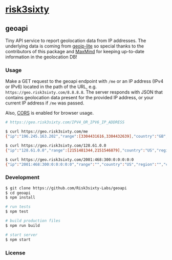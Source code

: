 # [risk3sixty](https://risk3sixty.com)

## geoapi

Tiny API service to report geolocation data from IP addresses.
The underlying data is coming from [geoip-lite](https://www.npmjs.com/package/geoip-lite)
so special thanks to the contributors of this package and
[MaxMind](https://maxmind.com) for keeping up-to-date information
in the geolocation DB!

### Usage

Make a GET request to the geoapi endpoint with `/me` or an IP
address (IPv4 or IPv6) located in the path of the URL, e.g.
`https://geo.risk3sixty.com/8.8.8.8`. The server responds with JSON
that contains geolocation data present for the provided IP address,
or your current IP address if `/me` was passed.

Also, [CORS](https://developer.mozilla.org/en-US/docs/Web/HTTP/CORS)
is enabled for browser usage.

```sh
# https://geo.risk3sixty.com/IPV4_OR_IPV6_IP_ADDRESS

$ curl https://geo.risk3sixty.com/me
{"ip":"196.245.163.202","range":[3304431616,3304432639],"country":"GB","region":"ENG","eu":"1","timezone":"Europe/London","city":"London","ll":[51.5064,-0.02],"metro":0,"area":50}

$ curl https://geo.risk3sixty.com/128.61.0.0
{"ip":"128.61.0.0","range":[2151481344,2151546879],"country":"US","region":"GA","eu":"0","timezone":"America/New_York","city":"Atlanta","ll":[33.7746,-84.3973],"metro":524,"area":5}

$ curl https://geo.risk3sixty.com/2001:468:300:0:0:0:0:0
{"ip":"2001:468:300:0:0:0:0:0","range":"","country":"US","region":"","city":"","ll":[37.751,-97.822],"metro":0,"area":100,"eu":"0","timezone":"America/Chicago"}
```

### Development

```sh
$ git clone https://github.com/Risk3sixty-Labs/geoapi
$ cd geoapi
$ npm install

# run tests
$ npm test

# build production files
$ npm run build

# start server
$ npm start
```

### License
